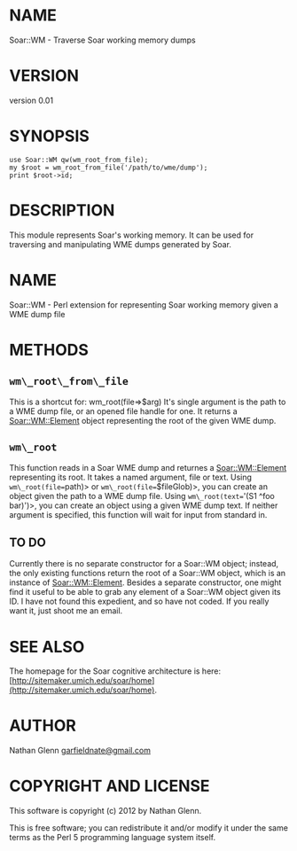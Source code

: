 # NAME

Soar::WM - Traverse Soar working memory dumps

# VERSION

version 0.01

# SYNOPSIS

    use Soar::WM qw(wm_root_from_file);
    my $root = wm_root_from_file('/path/to/wme/dump');
    print $root->id;

# DESCRIPTION

This module represents Soar's working memory. It can be used for traversing and manipulating WME dumps
generated by Soar.

# NAME

Soar::WM - Perl extension for representing Soar working memory given a WME dump file

# METHODS

## `wm\_root\_from\_file`
This is a shortcut for:
 wm\_root(file=>$arg)
It's single argument is the path to a WME dump file, or an opened file handle for one. It returns a [Soar::WM::Element](http://search.cpan.org/perldoc?Soar::WM::Element) object representing the root
of the given WME dump.

## `wm\_root`
This function reads in a Soar WME dump and returnes a [Soar::WM::Element](http://search.cpan.org/perldoc?Soar::WM::Element) representing its root.
It takes a named argument, file or text. Using `wm\_root(file=`path)> or `wm\_root(file=`$fileGlob)>, you can create an object given the path to a WME dump file.
Using `wm\_root(text=`'(S1 ^foo bar)')>, you can create an object using a given WME dump text. 
If neither argument is specified, this function will wait for input from standard in.

## TO DO

Currently there is no separate constructor for a Soar::WM object; instead, the only existing functions return the root of a Soar::WM object,
which is an instance of [Soar::WM::Element](http://search.cpan.org/perldoc?Soar::WM::Element). Besides a separate constructor, one might find it useful to be able to grab any element of a Soar::WM
object given its ID. I have not found this expedient, and so have not coded. If you really want it, just shoot me an email.

# SEE ALSO

The homepage for the Soar cognitive architecture is here: [http://sitemaker.umich.edu/soar/home](http://sitemaker.umich.edu/soar/home).

# AUTHOR

Nathan Glenn <garfieldnate@gmail.com>

# COPYRIGHT AND LICENSE

This software is copyright (c) 2012 by Nathan Glenn.

This is free software; you can redistribute it and/or modify it under
the same terms as the Perl 5 programming language system itself.
